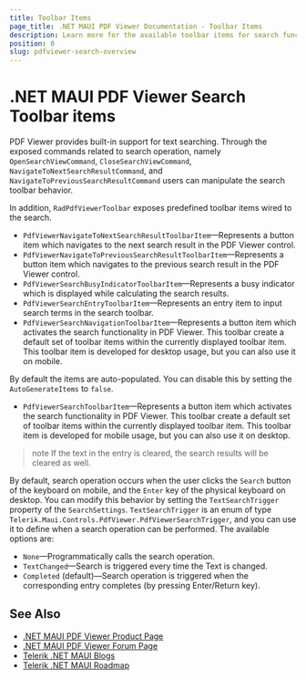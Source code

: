 ```yaml
---
title: Toolbar Items
page_title: .NET MAUI PDF Viewer Documentation - Toolbar Items
description: Learn more for the available toolbar items for search functionality in Telerik .NET MAUI PDF Viewer. 
position: 0
slug: pdfviewer-search-overview
---
```


# .NET MAUI PDF Viewer Search Toolbar items

PDF Viewer provides built-in support for text searching. Through the exposed commands related to search operation, namely `OpenSearchViewCommand`, `CloseSearchViewCommand`, `NavigateToNextSearchResultCommand`, and `NavigateToPreviousSearchResultCommand` users can manipulate the search toolbar behavior.

In addition, `RadPdfViewerToolbar` exposes predefined toolbar items wired to the search. 

* `PdfViewerNavigateToNextSearchResultToolbarItem`&mdash;Represents a button item which navigates to the next search result in the PDF Viewer control.
* `PdfViewerNavigateToPreviousSearchResultToolbarItem`&mdash;Represents a button item which navigates to the previous search result in the PDF Viewer control.
* `PdfViewerSearchBusyIndicatorToolbarItem`&mdash;Represents a busy indicator which is displayed while calculating the search results.
* `PdfViewerSearchEntryToolbarItem`&mdash;Represents an entry item to input search terms in the search toolbar.
* `PdfViewerSearchNavigationToolbarItem`&mdash;Represents a button item which activates the search functionality in PDF Viewer. This toolbar create a default set of toolbar items within the currently displayed toolbar item. This toolbar item is developed for desktop usage, but you can also use it on mobile.

By default the items are auto-populated. You can disable this by setting the `AutoGenerateItems` to `false`.

* `PdfViewerSearchToolbarItem`&mdash;Represents a button item which activates the search functionality in PDF Viewer. This toolbar create a default set of toolbar items within the currently displayed toolbar item. This toolbar item is developed for mobile usage, but you can also use it on desktop.

>note If the text in the entry is cleared, the search results will be cleared as well.

By default, search operation occurs when the user clicks the `Search` button of the keyboard on mobile, and the `Enter` key of the physical keyboard on desktop. You can modify this behavior by setting the `TextSearchTrigger` property of the `SearchSettings`. `TextSearchTrigger` is an enum of type `Telerik.Maui.Controls.PdfViewer.PdfViewerSearchTrigger`, and you can use it to define when a search operation can be performed. The available options are:

* `None`&mdash;Programmatically calls the search operation.
* `TextChanged`&mdash;Search is triggered every time the Text is changed.
* `Completed` (default)&mdash;Search operation is triggered when the corresponding entry completes (by pressing Enter/Return key).

## See Also

- [.NET MAUI PDF Viewer Product Page](https://www.telerik.com/maui-ui/pdfviewer)
- [.NET MAUI PDF Viewer Forum Page](https://www.telerik.com/forums/maui?tagId=2059)
- [Telerik .NET MAUI Blogs](https://www.telerik.com/blogs/mobile-net-maui)
- [Telerik .NET MAUI Roadmap](https://www.telerik.com/support/whats-new/maui-ui/roadmap)
